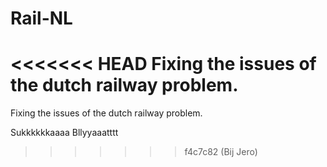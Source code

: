 # Rail-NL
<<<<<<< HEAD
Fixing the issues of the dutch railway problem.
=======
Fixing the issues of the dutch railway problem.

Sukkkkkkaaaa Bllyyaaatttt
>>>>>>> f4c7c82 (Bij Jero)
